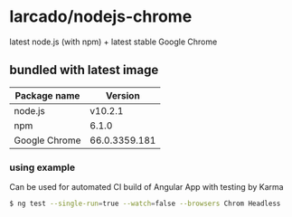 # larcado/nodejs-chrome

latest node.js (with npm) + latest stable Google Chrome

## bundled with latest image
| Package name | Version |
| ------ | ------ |
| node.js | v10.2.1 |
| npm | 6.1.0 |
| Google Chrome | 66.0.3359.181 |

### using example

Can be used for automated CI build of Angular App with testing by Karma

```sh
$ ng test --single-run=true --watch=false --browsers Chrom Headless
```
